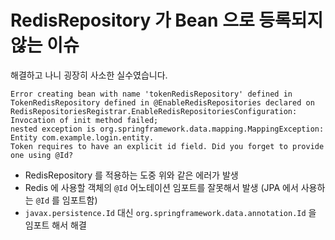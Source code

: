 # RedisRepository 가 Bean 으로 등록되지 않는 이슈

해결하고 나니 굉장히 사소한 실수였습니다.

```text
Error creating bean with name 'tokenRedisRepository' defined in TokenRedisRepository defined in @EnableRedisRepositories declared on RedisRepositoriesRegistrar.EnableRedisRepositoriesConfiguration: 
Invocation of init method failed; 
nested exception is org.springframework.data.mapping.MappingException: Entity com.example.login.entity.
Token requires to have an explicit id field. Did you forget to provide one using @Id?
```

- RedisRepository 를 적용하는 도중 위와 같은 에러가 발생
- Redis 에 사용할 객체의 `@Id` 어노테이션 임포트를 잘못해서 발생 (JPA 에서 사용하는 `@Id` 를 임포트함)
- `javax.persistence.Id` 대신 `org.springframework.data.annotation.Id` 을 임포트 해서 해결